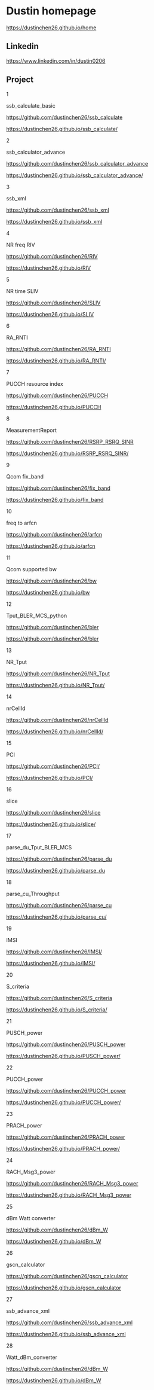 # Dustin homepage

https://dustinchen26.github.io/home

## Linkedin

https://www.linkedin.com/in/dustin0206 

## Project
1

ssb_calculate_basic

https://github.com/dustinchen26/ssb_calculate

https://dustinchen26.github.io/ssb_calculate/

2

ssb_calculator_advance

https://github.com/dustinchen26/ssb_calculator_advance

https://dustinchen26.github.io/ssb_calculator_advance/

3

ssb_xml

https://github.com/dustinchen26/ssb_xml

https://dustinchen26.github.io/ssb_xml

4

NR freq RIV

https://github.com/dustinchen26/RIV

https://dustinchen26.github.io/RIV

5

NR time SLIV

https://github.com/dustinchen26/SLIV

https://dustinchen26.github.io/SLIV

6

RA_RNTI

https://github.com/dustinchen26/RA_RNTI

https://dustinchen26.github.io/RA_RNTI/

7

PUCCH resource index

https://github.com/dustinchen26/PUCCH

https://dustinchen26.github.io/PUCCH

8

MeasurementReport

https://github.com/dustinchen26/RSRP_RSRQ_SINR

https://dustinchen26.github.io/RSRP_RSRQ_SINR/

9

Qcom fix_band

https://github.com/dustinchen26/fix_band

https://dustinchen26.github.io/fix_band

10

freq to arfcn

https://github.com/dustinchen26/arfcn

https://dustinchen26.github.io/arfcn

11

Qcom supported bw

https://github.com/dustinchen26/bw

https://dustinchen26.github.io/bw

12

Tput_BLER_MCS_python

https://github.com/dustinchen26/bler

https://github.com/dustinchen26/bler

13

NR_Tput

https://github.com/dustinchen26/NR_Tput

https://dustinchen26.github.io/NR_Tput/

14

nrCellId

https://github.com/dustinchen26/nrCellId

https://dustinchen26.github.io/nrCellId/

15

PCI

https://github.com/dustinchen26/PCI/

https://dustinchen26.github.io/PCI/

16

slice

https://github.com/dustinchen26/slice

https://dustinchen26.github.io/slice/

17

parse_du_Tput_BLER_MCS

https://github.com/dustinchen26/parse_du

https://dustinchen26.github.io/parse_du

18

parse_cu_Throughput

https://github.com/dustinchen26/parse_cu

https://dustinchen26.github.io/parse_cu/

19

IMSI

https://github.com/dustinchen26/IMSI/

https://dustinchen26.github.io/IMSI/

20

S_criteria

https://github.com/dustinchen26/S_criteria

https://dustinchen26.github.io/S_criteria/

21

PUSCH_power

https://github.com/dustinchen26/PUSCH_power

https://dustinchen26.github.io/PUSCH_power/

22

PUCCH_power

https://github.com/dustinchen26/PUCCH_power

https://dustinchen26.github.io/PUCCH_power/

23

PRACH_power

https://github.com/dustinchen26/PRACH_power

https://dustinchen26.github.io/PRACH_power/

24

RACH_Msg3_power

https://github.com/dustinchen26/RACH_Msg3_power

https://dustinchen26.github.io/RACH_Msg3_power

25

dBm Watt converter

https://github.com/dustinchen26/dBm_W

https://dustinchen26.github.io/dBm_W

26

gscn_calculator

https://github.com/dustinchen26/gscn_calculator

https://dustinchen26.github.io/gscn_calculator

27

ssb_advance_xml

https://github.com/dustinchen26/ssb_advance_xml

https://dustinchen26.github.io/ssb_advance_xml

28

Watt_dBm_converter

https://github.com/dustinchen26/dBm_W

https://dustinchen26.github.io/dBm_W

